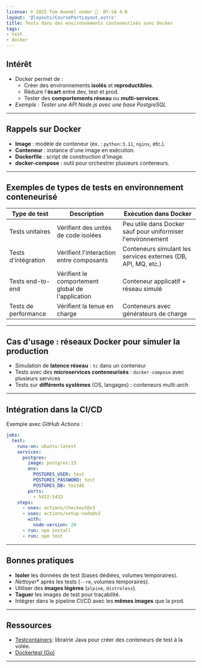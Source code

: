 ```yaml
---
license: © 2025 Tom Avenel under 󰵫  BY-SA 4.0
layout: '@layouts/CoursePartLayout.astro'
title: Tests dans des environnements conteneurisés avec Docker
tags:
- test
- docker
---
```


## Intérêt

- Docker permet de :
  - Créer des environnements **isolés** et **reproductibles**.
  - Réduire l'**écart** entre dev, test et prod.
  - Tester des **comportements réseau** ou **multi-services**.
- _Exemple : Tester une API Node.js avec une base PostgreSQL_

---

## Rappels sur Docker

- **Image** : modèle de conteneur (ex. : `python:3.11`, `nginx`, etc.).
- **Conteneur** : instance d'une image en exécution.
- **Dockerfile** : script de construction d'image.
- **docker-compose** : outil pour orchestrer plusieurs conteneurs.

---

## Exemples de types de tests en environnement conteneurisé

| Type de test         | Description | Exécution dans Docker |
|----------------------|-------------|------------------------|
| Tests unitaires      | Vérifient des unités de code isolées | Peu utile dans Docker sauf pour uniformiser l'environnement |
| Tests d'intégration  | Vérifient l'interaction entre composants | Conteneurs simulant les services externes (DB, API, MQ, etc.) |
| Tests end-to-end     | Vérifient le comportement global de l'application | Conteneur applicatif + réseau simulé |
| Tests de performance | Vérifient la tenue en charge | Conteneurs avec générateurs de charge |

---

## Cas d'usage : réseaux Docker pour simuler la production

- Simulation de **latence réseau** : `tc` dans un conteneur
- Tests avec des **microservices conteneurisés** : `docker-compose` avec plusieurs services
- Tests sur **différents systèmes** (OS, langages) : conteneurs multi-arch

---

## Intégration dans la CI/CD

Exemple avec _GitHub Actions_ :

```yaml
jobs:
  test:
    runs-on: ubuntu-latest
    services:
      postgres:
        image: postgres:15
        env:
          POSTGRES_USER: test
          POSTGRES_PASSWORD: test
          POSTGRES_DB: testdb
        ports:
          - 5432:5432
    steps:
      - uses: actions/checkout@v3
      - uses: actions/setup-node@v3
        with:
          node-version: 20
      - run: npm install
      - run: npm test
```

---

## Bonnes pratiques

- **Isoler** les données de test (bases dédiées, volumes temporaires).
- *Nettoyer** après les tests (`--rm`, volumes temporaires).
- Utiliser des **images légères** (`alpine`, `distroless`).
- **Taguer** les images de test pour traçabilité.
- Intégrer dans le pipeline CI/CD avec les **mêmes images** que la prod.

---

## Ressources

* [Testcontainers](https://www.testcontainers.org/): librairie Java pour créer des conteneurs de test à la volée.
* [Dockertest (Go)](https://github.com/ory/dockertest)

---

